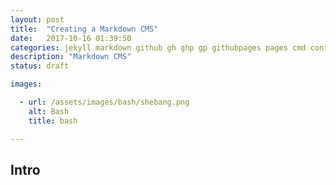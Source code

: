 ```yaml
---
layout: post
title:  "Creating a Markdown CMS"
date:   2017-10-16 01:39:50
categories: jekyll markdown github gh ghp gp githubpages pages cmd content management system
description: "Markdown CMS"
status: draft

images:

  - url: /assets/images/bash/shebang.png
    alt: Bash
    title: bash

---
```


## Intro
